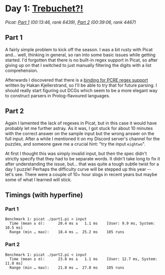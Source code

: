 # Day 1: [Trebuchet?!](https://adventofcode.com/2023/day/1)
*Picat: [Part 1](https://github.com/DestyNova/advent_of_code_2023/blob/main/1/part1.pi) (00:13:46, rank 6439), [Part 2](https://github.com/DestyNova/advent_of_code_2023/blob/main/1/part2.pi) (00:39:06, rank 4467)*

## Part 1

A fairly simple problem to kick off the season. I was a bit rusty with Picat and... well, thinking in general, so ran into some basic issues while getting started. I'd forgotten that there is no built-in regex support in Picat, so after giving up on that I switched to just manually filtering the digits with a list comprehension.

Afterwards I discovered that there is a [binding for PCRE regex support](https://github.com/hakank/picat_regex) written by Hakan Kjellerstrand, so I'll be able to try that for future parsing. I should really start figuring out DCGs which seem to be a more elegant way to construct parsers in Prolog-flavoured languages.

## Part 2

Again I lamented the lack of regexes in Picat, but in this case it would have probably let me further astray. As it was, I got stuck for about 10 minutes with the correct answer on the sample input but the wrong answer on the full input. After a while I mentioned it on my Discord server's channel for the puzzles, and someone gave me a crucial hint: "try the input `eightwo`".

At first I thought this was simply invalid input, but then the spec didn't strictly specify that they had to be separate words. It didn't take long to fix it after understanding the issue, but... that was quite a tough subtle twist for a day 1 puzzle! Perhaps the difficulty curve will be stepped up this year -- let's see. There were a couple of 10+ hour slogs in recent years but maybe some of what I learned will stick.

## Timings (with hyperfine)

### Part 1

```
Benchmark 1: picat ./part1.pi < input
  Time (mean ± σ):      20.4 ms ±   1.1 ms    [User: 9.9 ms, System: 10.5 ms]
  Range (min … max):    18.4 ms …  25.2 ms    105 runs
```

### Part 2

```
Benchmark 1: picat ./part2.pi < input
  Time (mean ± σ):      23.8 ms ±   1.1 ms    [User: 12.7 ms, System: 11.0 ms]
  Range (min … max):    21.8 ms …  27.0 ms    105 runs
```
